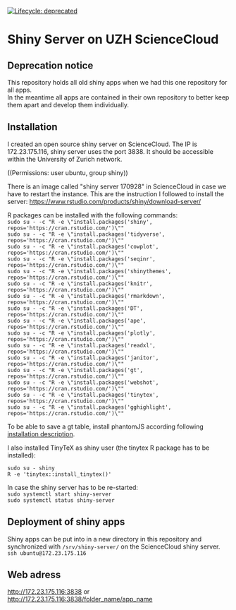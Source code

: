 [![Lifecycle: deprecated](https://lifecycle.r-lib.org/articles/figures/lifecycle-deprecated.svg)](https://lifecycle.r-lib.org/articles/stages.html#deprecated)

# Shiny Server on UZH ScienceCloud

## Deprecation notice
This repository holds all old shiny apps when we had this one repository for all apps.  
In the meantime all apps are contained in their own repository to better keep them apart and develop them individually.

## Installation

I created an open source shiny server on ScienceCloud. The IP is 172.23.175.116, shiny server uses the port 3838. It should be accessible within the University of Zurich network.

((Permissions: user ubuntu, group shiny))  

There is an image called "shiny server 170928" in ScienceCloud in case we have to restart the instance. This are the instruction I followed to install the server: https://www.rstudio.com/products/shiny/download-server/

R packages can be installed with the following commands:  
`sudo su - -c "R -e \"install.packages('shiny', repos='https://cran.rstudio.com/')\""`  
`sudo su - -c "R -e \"install.packages('tidyverse', repos='https://cran.rstudio.com/')\""`  
`sudo su - -c "R -e \"install.packages('cowplot', repos='https://cran.rstudio.com/')\""`  
`sudo su - -c "R -e \"install.packages('seqinr', repos='https://cran.rstudio.com/')\""`  
`sudo su - -c "R -e \"install.packages('shinythemes', repos='https://cran.rstudio.com/')\""`  
`sudo su - -c "R -e \"install.packages('knitr', repos='https://cran.rstudio.com/')\""`  
`sudo su - -c "R -e \"install.packages('rmarkdown', repos='https://cran.rstudio.com/')\""`  
`sudo su - -c "R -e \"install.packages('DT', repos='https://cran.rstudio.com/')\""`  
`sudo su - -c "R -e \"install.packages('ape', repos='https://cran.rstudio.com/')\""`  
`sudo su - -c "R -e \"install.packages('plotly', repos='https://cran.rstudio.com/')\""`  
`sudo su - -c "R -e \"install.packages('readxl', repos='https://cran.rstudio.com/')\""`   
`sudo su - -c "R -e \"install.packages('janitor', repos='https://cran.rstudio.com/')\""`  
`sudo su - -c "R -e \"install.packages('gt', repos='https://cran.rstudio.com/')\""`  
`sudo su - -c "R -e \"install.packages('webshot', repos='https://cran.rstudio.com/')\""`  
`sudo su - -c "R -e \"install.packages('tinytex', repos='https://cran.rstudio.com/')\""`  
`sudo su - -c "R -e \"install.packages('gghighlight', repos='https://cran.rstudio.com/')\""`

To be able to save a gt table, install phantomJS according following [installation description](https://gist.github.com/telbiyski/ec56a92d7114b8631c906c18064ce620#file-install-phantomjs-2-1-1-ubuntu).

I also installed TinyTeX as shiny user (the tinytex R package has to be installed):  
```
sudo su - shiny
R -e 'tinytex::install_tinytex()'
```


In case the shiny server has to be re-started:  
`sudo systemctl start shiny-server`  
`sudo systemctl status shiny-server`

## Deployment of shiny apps
Shiny apps can be put into in a new directory in this repository and synchronized with `/srv/shiny-server/` on the ScienceCloud shiny server.  
`ssh ubuntu@172.23.175.116`

## Web adress
http://172.23.175.116:3838 or http://172.23.175.116:3838/folder_name/app_name
